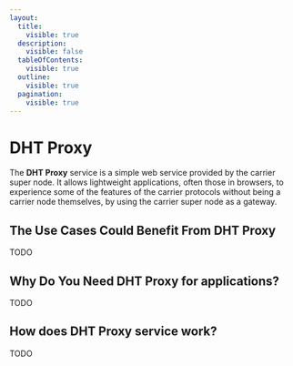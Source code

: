 ```yaml
---
layout:
  title:
    visible: true
  description:
    visible: false
  tableOfContents:
    visible: true
  outline:
    visible: true
  pagination:
    visible: true
---
```


# DHT Proxy

The **DHT Proxy** service is a simple web service provided by the carrier super node. It allows lightweight applications, often those in browsers, to experience some of the features of the carrier protocols without being a carrier node themselves, by using the carrier super node as a gateway.

## The Use Cases Could Benefit From DHT Proxy

TODO

## Why Do You Need DHT Proxy for applications?

TODO

## How does DHT Proxy service work?

TODO
